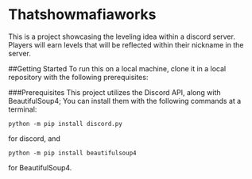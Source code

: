 # Thatshowmafiaworks
This is a project showcasing the leveling idea within a discord server. Players 
will earn levels that will be reflected within their nickname in the server.

##Getting Started
To run this on a local machine, clone it in a local repository with the 
following prerequisites:

###Prerequisites
This project utilizes the Discord API, along with BeautifulSoup4; You can
install them with the following commands at a terminal:
    
    python -m pip install discord.py

for discord, and
    
    python -m pip install beautifulsoup4

for BeautifulSoup4.

